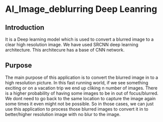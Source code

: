 # AI_Image_deblurring Deep Leanring

## Introduction

It is a Deep learning model which is used to convert a blurred image to a clear high resolution image.
We have used SRCNN deep learning architecture. This architecure has a base of CNN network.

## Purpose 

The main purpose of this application is to convert the blurred image in to a high resolution picture. In this fast running world, if we see something exciting or on a vacation trip we end up cliking n number of images. There is a higher probability of having some images to be in out of focus/blurred. We dont need to go back to the same location to capture the image again some times it even might not be possible. So in those cases, we can just use this application to process those blurred images to convert it in to better/higher resolution image with no blur to the image.

